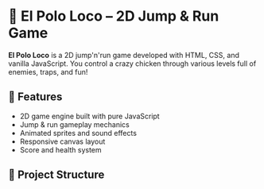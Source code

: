 # 🐔 El Polo Loco – 2D Jump & Run Game

**El Polo Loco** is a 2D jump'n'run game developed with HTML, CSS, and vanilla JavaScript. You control a crazy chicken through various levels full of enemies, traps, and fun!

## 🚀 Features

- 2D game engine built with pure JavaScript
- Jump & run gameplay mechanics
- Animated sprites and sound effects
- Responsive canvas layout
- Score and health system

## 📁 Project Structure
